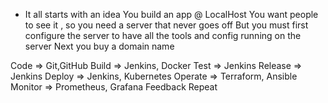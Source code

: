 - It all starts with an idea
You build an app @ LocalHost
You want people to see it , so you need a server that never goes off
But you must first configure the server  to have all the tools and config running on the server
Next you buy a domain name


Code => Git,GitHub
Build => Jenkins, Docker
Test => Jenkins
Release => Jenkins
Deploy => Jenkins, Kubernetes
Operate => Terraform, Ansible
Monitor => Prometheus, Grafana
Feedback
Repeat